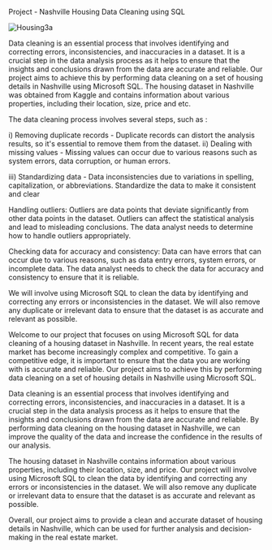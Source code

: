 Project - Nashville Housing Data Cleaning using SQL

![Housing3a](https://user-images.githubusercontent.com/122255738/222893830-2306ee1e-49af-4802-be73-1b8cff4137d4.jpg)

Data cleaning is an essential process that involves identifying and correcting errors, inconsistencies, and inaccuracies in a dataset. It is a crucial step in the data analysis process as it helps to ensure that the insights and conclusions drawn from the data are accurate and reliable. Our project aims to achieve this by performing data cleaning on a set of housing details in Nashville using Microsoft SQL. The housing dataset in Nashville was obtained from Kaggle and contains information about various properties, including their location, size, price and etc. 

The data cleaning process involves several steps, such as :

i) Removing duplicate records - Duplicate records can distort the analysis results, so it's essential to remove them from the dataset.
ii) Dealing with missing values - Missing values can occur due to various reasons such as system errors, data corruption, or human errors. 

iii) Standardizing data - Data inconsistencies due to variations in spelling, capitalization, or abbreviations. Standardize the data to make it consistent and clear





Handling outliers: Outliers are data points that deviate significantly from other data points in the dataset. Outliers can affect the statistical analysis and lead to misleading conclusions. The data analyst needs to determine how to handle outliers appropriately.

Checking data for accuracy and consistency: Data can have errors that can occur due to various reasons, such as data entry errors, system errors, or incomplete data. The data analyst needs to check the data for accuracy and consistency to ensure that it is reliable.




We will involve using Microsoft SQL to clean the data by identifying and correcting any errors or inconsistencies in the dataset. We will also remove any duplicate or irrelevant data to ensure that the dataset is as accurate and relevant as possible.






Welcome to our project that focuses on using Microsoft SQL for data cleaning of a housing dataset in Nashville. In recent years, the real estate market has become increasingly complex and competitive. To gain a competitive edge, it is important to ensure that the data you are working with is accurate and reliable. Our project aims to achieve this by performing data cleaning on a set of housing details in Nashville using Microsoft SQL.

Data cleaning is an essential process that involves identifying and correcting errors, inconsistencies, and inaccuracies in a dataset. It is a crucial step in the data analysis process as it helps to ensure that the insights and conclusions drawn from the data are accurate and reliable. By performing data cleaning on the housing dataset in Nashville, we can improve the quality of the data and increase the confidence in the results of our analysis.

The housing dataset in Nashville contains information about various properties, including their location, size, and price. Our project will involve using Microsoft SQL to clean the data by identifying and correcting any errors or inconsistencies in the dataset. We will also remove any duplicate or irrelevant data to ensure that the dataset is as accurate and relevant as possible.

Overall, our project aims to provide a clean and accurate dataset of housing details in Nashville, which can be used for further analysis and decision-making in the real estate market.








